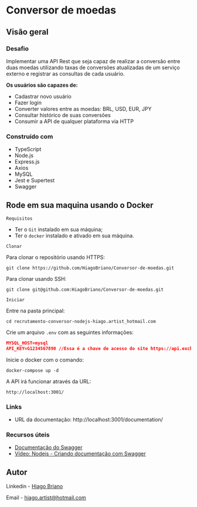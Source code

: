 # Conversor de moedas

## Visão geral

### Desafio

Implementar uma API Rest que seja capaz de realizar a conversão entre duas moedas utilizando taxas de conversões atualizadas de um serviço externo e registrar as consultas de cada usuário.

**Os usuários são capazes de:**

- Cadastrar novo usuário
- Fazer login
- Converter valores entre as moedas: BRL, USD, EUR, JPY
- Consultar histórico de suas conversões
- Consumir a API de qualquer plataforma via HTTP

### Construído com

- TypeScript
- Node.js
- Express.js
- Axios
- MySQL
- Jest e Supertest
- Swagger

## Rode em sua maquina usando o Docker

`Requisitos`

- Ter o `Git` instalado em sua máquina;
- Ter o `docker` instalado e ativado em sua máquina.

`Clonar`

Para clonar o repositório usando HTTPS:

```
git clone https://github.com/HiagoBriano/Conversor-de-moedas.git
```

Para clonar usando SSH:

```
git clone git@github.com:HiagoBriano/Conversor-de-moedas.git
```

`Iniciar`

Entre na pasta principal:

```
cd recrutamento-conversor-nodejs-hiago.artist_hotmail.com
```

Crie um arquivo `.env` com as seguintes informações:

```JSON
MYSQL_HOST=mysql
API_KEY=G1234567890 //Essa é a chave de acesso do site https://api.exchangeratesapi.io/
```
  
Inicie o docker com o comando:

```
docker-compose up -d
```

A API irá funcionar através da URL:

```
http://localhost:3001/
```

### Links

- URL da documentação: http://localhost:3001/documentation/

### Recursos úteis

- [Documentação do Swagger](https://swagger.io/specification/)
- [Vídeo: Nodejs - Criando documentação com Swagger](https://swagger.io/specification/)

## Autor

Linkedin - [Hiago Briano](https://www.linkedin.com/in/hiago-briano/)

Email - hiago.artist@hotmail.com
